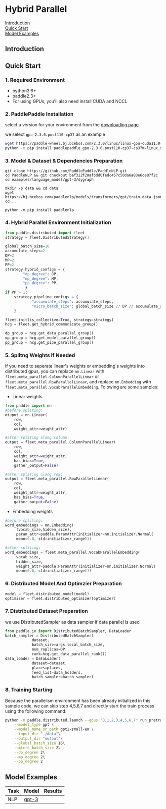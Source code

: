 # Hybrid Parallel

[Introduction](#introduction)  
[Quick Start](#quick-start)  
[Model Examples](#model-examples)  

## Introduction
## Quick Start
### 1. Required Environment
- python3.6+
- paddle2.3+
- For using GPUs, you'll also need install CUDA and NCCL

### 2. PaddlePaddle Installation

select a version for your environment from the [downloading page](https://www.paddlepaddle.org.cn/whl/linux/mkl/avx/stable.html)  
	 
we select `gpu-2.3.0.post110-cp37` as an example
```bash
wget https://paddle-wheel.bj.bcebos.com/2.3.0/linux/linux-gpu-cuda11.0-cudnn8-mkl-gcc8.2-avx/paddlepaddle_gpu-2.3.0.post110-cp37-cp37m-linux_x86_64.whl
python -m pip install paddlepaddle_gpu-2.3.0.post110-cp37-cp37m-linux_x86_64.whl
```

### 3. Model & Dataset & Dependencies Preparation
```
git clone https://github.com/PaddlePaddle/PaddleNLP.git
cd PaddleNLP && git checkout baf322f20afbdd0fedc457c50da6a80e6ce87f2c
cd examples/language_model/gpt-3/dygraph

mkdir -p data && cd data
wget https://bj.bcebos.com/paddlenlp/models/transformers/gpt/train.data.json_ids.npz
cd ..

python -m pip install paddlenlp

```

### 4. Hybrid Parallel Environment Initialization

```python
from paddle.distributed import fleet
strategy = fleet.DistributedStrategy()

global_batch_size=16
accumulate_steps=2
DP=2
MP=2
PP=2
strategy.hybrid_configs = {
        "dp_degree": DP,
        "mp_degree": MP,
        "pp_degree": PP,
         }
if PP > 1:
    strategy.pipeline_configs = {
            "accumulate_steps": accumulate_steps,
            "micro_batch_size": global_batch_size // DP // accumulate_steps
    }

fleet.init(is_collective=True, strategy=strategy)
hcg = fleet.get_hybrid_communicate_group()

dp_group = hcg.get_data_parallel_group()
mp_group = hcg.get_model_parallel_group()
pp_group = hcg.get_pipe_parallel_group()

```

### 5. Splitng Weights if Needed
If you need to seperate linear's weights or embedding's weights into distributed gpus, you can replace `nn.Linear` with `fleet.meta_parallel.ColumnParallelLinear` or `fleet.meta_parallel.RowParallelLinear`, and replace `nn.Embedding` with `fleet.meta_parallel.VocabParallelEmbedding`.
Folowing are some samples:

- Linear weights
```python
from paddle import nn
#before spliting:
otuput = nn.Linear(
    row,
    col,
    weight_attr=weight_attr)

#after spliting along column:
output = fleet.meta_parallel.ColumnParallelLinear(
    row,
    col,
    weight_attr=weight_attr,
    has_bias=True,
    gather_output=False)

#after spliting along row:
output = fleet.meta_parallel.RowParallelLinear(
    row,
    col,
    weight_attr=weight_attr,
    has_bias=True,
    gather_output=False)
```
- Embedding weights
```python
#before spliting:
word_embeddings = nn.Embedding(
     (vocab_size,hidden_size),
     param_attr=paddle.ParamAttr(initializer=nn.initializer.Normal(
     mean=0.0, std=initializer_range)))

#after spliting:
word_embeddings = fleet.meta_parallel.VocabParallelEmbedding(
     vocab_size,
     hidden_size,
     weight_attr=paddle.ParamAttr(initializer=nn.initializer.Normal(
     mean=0.0, std=initializer_range)))

```

### 6. Distributed Model And Optimzier Preparation
```python
model = fleet.distributed_model(model)
optimizer = fleet.distributed_optimizer(optimizer)
```
### 7. Distributed Dataset Preparation
we use DistributedSampler as data sampler if data parallel is used
```python
from paddle.io import DistributedBatchSampler, DataLoader
batch_sampler = DistributedBatchSampler(
            dataset,
            batch_size=args.local_batch_size,
            num_replicas=DP,
            rank=hcg.get_data_parallel_rank())
data_loader = DataLoader(
            dataset=dataset,
            places=places,
            feed_list=data_holders,
            batch_sampler=batch_sampler)

```

### 8. Training Starting
Because the parallelism environment has been already initialized in this sample code, we can skip step 4,5,6,7 and directly start the train process using the following command:
```bash
python -m paddle.distributed.launch --gpus "0,1,2,3,4,5,6,7" run_pretrain.py \
    --model_type gpt \
    --model_name_or_path gpt2-small-en \
    --input_dir "./data"\
    --output_dir "output"\
    --global_batch_size 16\
    --micro_batch_size 2\
    --dp_degree 2\
    --mp_degree 2\
    --pp_degree 2
```

## Model Examples
|Task|Model|Results|
|-----|-----|-------|
|NLP  |[gpt-3](https://github.com/PaddlePaddle/PaddleNLP/tree/develop/examples/language_model/gpt-3/dygraph)||
